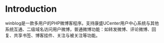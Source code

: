 # Introduction #

winblog是一款多用户的PHP微博客程序。支持康盛UCenter用户中心系统与其他系统互通、二级域名访问用户微博，普通微博功能：如转发微博、评论微博、回复、共享书签、博客挂件、关注与被关注等功能。